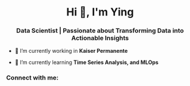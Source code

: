 <h1 align="center">Hi 👋, I'm Ying</h1>
<h3 align="center">Data Scientist | Passionate about Transforming Data into Actionable Insights</h3>

- 🔭 I’m currently working in **Kaiser Permanente**

- 🌱 I’m currently learning **Time Series Analysis, and MLOps**

<h3 align="left">Connect with me:</h3>
<p align="left">
</p>
